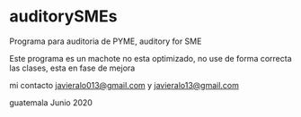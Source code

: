 # auditorySMEs
Programa para auditoria de PYME, auditory for SME

Este programa es un machote no esta optimizado, no use de forma correcta las clases, esta en fase de mejora

mi contacto javieralo013@gmail.com  y  javieralo13@gmail.com

guatemala Junio 2020
